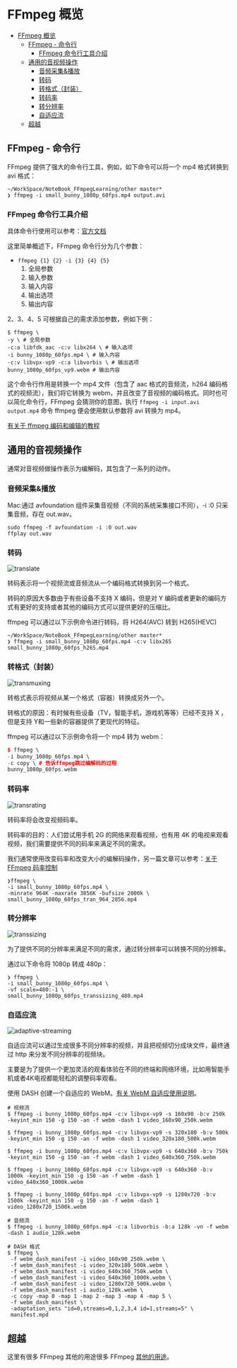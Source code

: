 # FFmpeg 概览

- [FFmpeg 概览](#ffmpeg-概览)
  - [FFmpeg - 命令行](#ffmpeg---命令行)
    - [FFmpeg 命令行工具介绍](#ffmpeg-命令行工具介绍)
  - [通用的音视频操作](#通用的音视频操作)
    - [音频采集&播放](#音频采集播放)
    - [转码](#转码)
    - [转格式（封装）](#转格式封装)
    - [转码率](#转码率)
    - [转分辨率](#转分辨率)
    - [自适应流](#自适应流)
  - [超越](#超越)

## FFmpeg - 命令行

FFmpeg 提供了强大的命令行工具，例如，如下命令可以将一个 mp4 格式转换到 avi 格式：

```shell
~/WorkSpace/NoteBook_FFmpegLearning/other master*
❯ ffmpeg -i small_bunny_1080p_60fps.mp4 output.avi
```

### FFmpeg 命令行工具介绍

具体命令行使用可以参考：[官方文档](https://www.ffmpeg.org/ffmpeg.html)

这里简单概述下，FFmpeg 命令行分为几个参数：

- `ffmpeg {1} {2} -i {3} {4} {5}`
  1. 全局参数
  2. 输入参数
  3. 输入内容
  4. 输出选项
  5. 输出内容

2、3、4、5 可根据自己的需求添加参数，例如下例：

```shell
$ ffmpeg \
-y \ # 全局参数
-c:a libfdk_aac -c:v libx264 \ # 输入选项
-i bunny_1080p_60fps.mp4 \ # 输入内容
-c:v libvpx-vp9 -c:a libvorbis \ # 输出选项
bunny_1080p_60fps_vp9.webm # 输出内容
```

这个命令行作用是转换一个 mp4 文件（包含了 aac 格式的音频流，h264 编码格式的视频流），我们将它转换为 webm，并且改变了音视频的编码格式。同时也可以简化命令行，FFmpeg 会猜测你的意图，执行 `ffmpeg -i input.avi output.mp4` 命令 ffmpeg 便会使用默认参数将 avi 转换为 mp4。

[有关于 ffmpeg 编码和编辑的教程](http://slhck.info/ffmpeg-encoding-course/#/)

## 通用的音视频操作

通常对音视频做操作表示为编解码，其包含了一系列的动作。

### 音频采集&播放

Mac:通过 avfoundation 组件采集音视频（不同的系统采集接口不同），-i :0 只采集音频，存在 out.wav。

```shell
sudo ffmpeg -f avfoundation -i :0 out.wav
ffplay out.wav
```

### 转码

![translate](./Img/transcoding.png)

转码表示将一个视频流或音频流从一个编码格式转换到另一个格式。

转码的原因大多数由于有些设备不支持 X 编码，但是对 Y 编码或者更新的编码方式有更好的支持或者其他的编码方式可以提供更好的压缩比。

ffmpeg 可以通过以下示例命令进行转码，将 H264(AVC) 转到 H265(HEVC)

```shell
~/WorkSpace/NoteBook_FFmpegLearning/other master*
❯ ffmpeg -i small_bunny_1080p_60fps.mp4 -c:v libx265 small_bunny_1080p_60fps_h265.mp4
```

### 转格式（封装）

![transmuxing](./Img/transmuxing.png)

转格式表示将视频从某一个格式（容器）转换成另外一个。

转格式的原因：有时候有些设备（TV，智能手机，游戏机等等）已经不支持 X ，但是支持 Y和一些新的容器提供了更现代的特征。

ffmpeg 可以通过以下示例命令将一个 mp4 转为 webm：

```cpp
$ ffmpeg \
-i bunny_1080p_60fps.mp4 \
-c copy \ # 告诉ffmpeg跳过编解码的过程
bunny_1080p_60fps.webm
```

### 转码率

![transrating](./Img/transrating.png)

转码率将会改变视频码率。

转码率的目的：人们尝试用手机 2G 的网络来观看视频，也有用 4K 的电视来观看视频，我们需要提供不同的码率来满足不同的需求。

我们通常使用改变码率和改变大小的编解码操作，另一篇文章可以参考：[关于 FFmpeg 码率控制](https://slhck.info/posts/)

```shell
❯ffmpeg \
-i small_bunny_1080p_60fps.mp4 \
-minrate 964K -maxrate 3856K -bufsize 2000k \
small_bunny_1080p_60fps_tran_964_2856.mp4
```

### 转分辨率

![transsizing](./Img/transsizing.png)

为了提供不同的分辨率来满足不同的需求，通过转分辨率可以转换不同的分辨率。

通过以下命令将 1080p 转成 480p：

```shell
❯ ffmpeg \
-i small_bunny_1080p_60fps.mp4 \
-vf scale=480:-1 \
small_bunny_1080p_60fps_transsizing_480.mp4
```

### 自适应流

![adaptive-streaming](./img/adaptive-streaming.png)

自适应流可以通过生成很多不同分辨率的视频，并且把视频切分成块文件，最终通过 http 来分发不同分辨率的视频块。

主要是为了提供一个更加灵活的观看体验在不同的终端和网络环境，比如用智能手机或者4K电视都能轻松的调整码率观看。

使用 DASH 创建一个自适应的 WebM。[有关 WebM 自适应使用说明](http://wiki.webmproject.org/adaptive-streaming/instructions-to-playback-adaptive-webm-using-dash)。

```shell
# 视频流
$ ffmpeg -i bunny_1080p_60fps.mp4 -c:v libvpx-vp9 -s 160x90 -b:v 250k -keyint_min 150 -g 150 -an -f webm -dash 1 video_160x90_250k.webm

$ ffmpeg -i bunny_1080p_60fps.mp4 -c:v libvpx-vp9 -s 320x180 -b:v 500k -keyint_min 150 -g 150 -an -f webm -dash 1 video_320x180_500k.webm

$ ffmpeg -i bunny_1080p_60fps.mp4 -c:v libvpx-vp9 -s 640x360 -b:v 750k -keyint_min 150 -g 150 -an -f webm -dash 1 video_640x360_750k.webm

$ ffmpeg -i bunny_1080p_60fps.mp4 -c:v libvpx-vp9 -s 640x360 -b:v 1000k -keyint_min 150 -g 150 -an -f webm -dash 1 video_640x360_1000k.webm

$ ffmpeg -i bunny_1080p_60fps.mp4 -c:v libvpx-vp9 -s 1280x720 -b:v 1500k -keyint_min 150 -g 150 -an -f webm -dash 1 video_1280x720_1500k.webm

# 音频流
$ ffmpeg -i bunny_1080p_60fps.mp4 -c:a libvorbis -b:a 128k -vn -f webm -dash 1 audio_128k.webm

# DASH 格式
$ ffmpeg \
 -f webm_dash_manifest -i video_160x90_250k.webm \
 -f webm_dash_manifest -i video_320x180_500k.webm \
 -f webm_dash_manifest -i video_640x360_750k.webm \
 -f webm_dash_manifest -i video_640x360_1000k.webm \
 -f webm_dash_manifest -i video_1280x720_500k.webm \
 -f webm_dash_manifest -i audio_128k.webm \
 -c copy -map 0 -map 1 -map 2 -map 3 -map 4 -map 5 \
 -f webm_dash_manifest \
 -adaptation_sets "id=0,streams=0,1,2,3,4 id=1,streams=5" \
 manifest.mpd
 ```

## 超越

这里有很多 FFmpeg 其他的用途很多 FFmpeg [其他的用途](https://github.com/leandromoreira/digital_video_introduction/blob/master/encoding_pratical_examples.md#split-and-merge-smoothly)。
